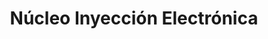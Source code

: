 ---
title: "Núcleo Inyección Electrónica"
url: /chilecito/nucleo-inyeccion-electronica/
shop: reparación de automóviles
---